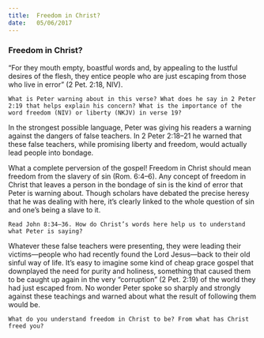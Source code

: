 ```yaml
---
title:  Freedom in Christ?
date:   05/06/2017
---
```


### Freedom in Christ?

“For they mouth empty, boastful words and, by appealing to the lustful desires of the flesh, they entice people who are just escaping from those who live in error” (2 Pet. 2:18, NIV). 

`What is Peter warning about in this verse? What does he say in 2 Peter 2:19 that helps explain his concern? What is the importance of the word freedom (NIV) or liberty (NKJV) in verse 19?`

In the strongest possible language, Peter was giving his readers a warning against the dangers of false teachers. In 2 Peter 2:18–21 he warned that these false teachers, while promising liberty and freedom, would actually lead people into bondage. 

What a complete perversion of the gospel! Freedom in Christ should mean freedom from the slavery of sin (Rom. 6:4–6). Any concept of freedom in Christ that leaves a person in the bondage of sin is the kind of error that Peter is warning about. Though scholars have debated the precise heresy that he was dealing with here, it’s clearly linked to the whole question of sin and one’s being a slave to it.

`Read John 8:34–36. How do Christ’s words here help us to understand what Peter is saying?`

Whatever these false teachers were presenting, they were leading their victims—people who had recently found the Lord Jesus—back to their old sinful way of life. It’s easy to imagine some kind of cheap grace gospel that downplayed the need for purity and holiness, something that caused them to be caught up again in the very “corruption” (2 Pet. 2:19) of the world they had just escaped from. No wonder Peter spoke so sharply and strongly against these teachings and warned about what the result of following them would be. 

`What do you understand freedom in Christ to be? From what has Christ freed you?`